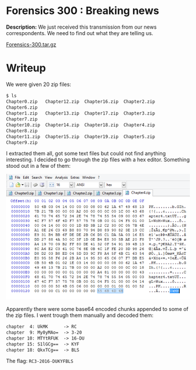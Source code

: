 # Forensics 300 : Breaking news

**Description:** We just received this transmission from our news correspondents. We need to find out what they are telling us.

[Forensics-300.tar.gz](files/Forensics-300.tar.gz?raw=true)

# Writeup

We were given 20 zip files:

```
$ ls
Chapter0.zip   Chapter12.zip  Chapter16.zip  Chapter2.zip  Chapter6.zip
Chapter1.zip   Chapter13.zip  Chapter17.zip  Chapter3.zip  Chapter7.zip
Chapter10.zip  Chapter14.zip  Chapter18.zip  Chapter4.zip  Chapter8.zip
Chapter11.zip  Chapter15.zip  Chapter19.zip  Chapter5.zip  Chapter9.zip
```

I extracted them all, got some text files but could not find anything interesting. I decided to go through the zip files with a hex editor. Something stood out in a few of them:

![1](files/1.png?raw=true)

Apparently there were some base64 encoded chunks appended to some of the zip files. I went trough them manually and decoded them:

```
chapter  4: UkMK      -> RC
chapter  9: My0yMAo=  -> 3-20
chapter 10: MTYtRFUK  -> 16-DU
chapter 15: S1lGCg==  -> KYF
chapter 18: QkxTCg==  -> BLS
```

The flag: `RC3-2016-DUKYFBLS`
